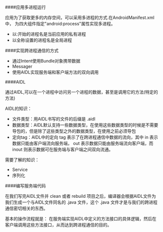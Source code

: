 ####应用多进程运行

应用为了获取更多的内存空间，可以采用多进程的方式.在AndroidManifest.xml中， 为四大组件指定"android:process"属性实现多进程。

* 以:开始的进程名是当前应用的私有进程
* 以全称设置的进程名是全局进程


####实现跨进程通信的方式

* 通过Intent使用Bundle对象携带数据
* Messager
* 使用AIDL实现服务端和客户端方法的双向调用


####AIDL

通过AIDL,可以在一个进程中访问另一个进程的数据，甚至是调用它的方法(特定的方法)

AIDL的知识：

* 文件类型：用AIDL书写的文件的后缀是 .aidl
* 数据类型：AIDL默认支持一些数据类型，在使用这些数据类型的时候是不需要导包的，但是除了这些类型之外的数据类型，在使用之前必须导包
* 定向tag：AIDL中的定向 tag 表示了在跨进程通信中数据的流向，其中 in 表示数据只能由客户端流向服务端， out 表示数据只能由服务端流向客户端，而 inout 则表示数据可在服务端与客户端之间双向流通。

需要了解的知识：

* Service
* 序列化


####编写服务端代码

在我们写完AIDL文件并 clean 或者 rebuild 项目之后，编译器会根据AIDL文件为我们生成一个与AIDL文件同名的 .java 文件，这个 .java 文件才是与我们的跨进程通信密切相关的东西。

基本的操作流程就是：
在服务端实现AIDL中定义的方法接口的具体逻辑，然后在客户端调用这些方法接口，从而达到跨进程通信的目的。






















































































































